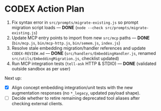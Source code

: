# CODEX Action Plan

1. Fix syntax error in `src/prompts/migrate-existing.js` so prompt migration script loads — **DONE** (`node --check src/prompts/migrate-existing.js`)
2. Update MCP entry points to import from new `src/mcp` paths — **DONE** (`bin/mcp.js`, `bin/mcp-http.js`, `bin/semem.js`, `index.js`)
3. Resolve stale embedding migration/handler references and update `CODEX-REVIEW.md` — **DONE** (`src/handlers/EmbeddingHandler.js`, renamed `src/utils/EmbeddingMigration.js`, checklist updated)
4. Run MCP integration tests (`tell-ask` HTTP & STDIO) — **DONE** (validated outside sandbox as per user)

Next up:
- [x] Align concept embedding integration/unit tests with the new augmentation responses (no `*_legacy`, updated payload shape).
- [ ] Decide whether to retire remaining deprecated tool aliases after checking external clients.
